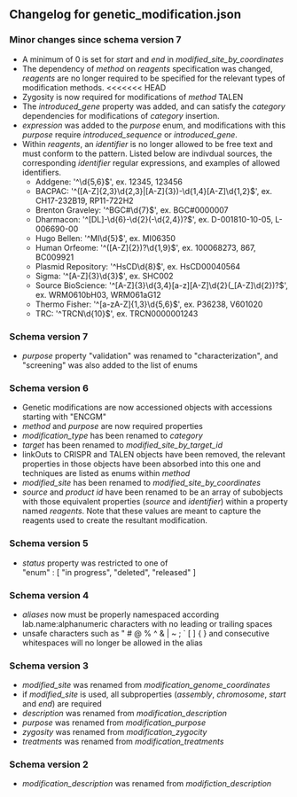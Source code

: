 ## Changelog for genetic_modification.json

### Minor changes since schema version 7

* A minimum of 0 is set for *start* and *end* in *modified_site_by_coordinates*
* The dependency of *method* on *reagents* specification was changed, *reagents* are no longer required to be specified for the relevant types of modification methods.
<<<<<<< HEAD
* Zygosity is now required for modifications of *method* TALEN
* The *introduced_gene* property was added, and can satisfy the *category* dependencies for modifications of *category* insertion.
* *expression* was added to the *purpose* enum, and modifications with this *purpose* require *introduced_sequence* or *introduced_gene*.
* Within *reagents*, an *identifier* is no longer allowed to be free text and must conform to the pattern. Listed below are indivdual sources, the corresponding *identifier* regular expressions, and examples of allowed identifiers.
  * Addgene: '^\\d{5,6}$', ex. 12345, 123456
  * BACPAC: '^([A-Z]{2,3}\\d{2,3}|[A-Z]{3})-\\d{1,4}[A-Z]\\d{1,2}$', ex. CH17-232B19, RP11-722H2
  * Brenton Graveley: '^BGC#\\d{7}$', ex. BGC#0000007
  * Dharmacon: '^[DL]-\\d{6}-\\d{2}(-\\d{2,4})?$', ex. D-001810-10-05, L-006690-00
  * Hugo Bellen: '^MI\\d{5}$', ex. MI06350
  * Human Orfeome: '^([A-Z]{2})?\\d{1,9}$', ex. 100068273, 867, BC009921
  * Plasmid Repository: '^HsCD\\d{8}$', ex. HsCD00040564
  * Sigma: '^[A-Z]{3}\\d{3}$', ex. SHC002
  * Source BioScience: '^[A-Z]{3}\\d{3,4}[a-z][A-Z]\\d{2}(\_[A-Z]\\d{2})?$', ex. WRM0610bH03, WRM061aG12
  * Thermo Fisher: '^[a-zA-Z]{1,3}\\d{5,6}$', ex. P36238, V601020
  * TRC: '^TRCN\\d{10}$', ex. TRCN0000001243

### Schema version 7

* *purpose* property "validation" was renamed to "characterization", and "screening" was also added to the list of enums

### Schema version 6

* Genetic modifications are now accessioned objects with accessions starting with "ENCGM"
* *method* and *purpose* are now required properties
* *modification_type* has been renamed to *category*
* *target* has been renamed to *modified_site_by_target_id*
* linkOuts to CRISPR and TALEN objects have been removed, the relevant properties in those objects have been absorbed into this one and techniques are listed as enums within *method*
* *modified_site* has been renamed to *modified_site_by_coordinates*
* *source* and *product id* have been renamed to be an array of subobjects with those equivalent properties (*source* and *identifier*) within a property named *reagents*. Note that these values are meant to capture the reagents used to create the resultant modification.

### Schema version 5

* *status* property was restricted to one of  
    "enum" : [
        "in progress",
        "deleted",
        "released"
    ]

### Schema version 4

* *aliases* now must be properly namespaced according lab.name:alphanumeric characters with no leading or trailing spaces
* unsafe characters such as " # @ % ^ & | ~ ; ` [ ] { } and consecutive whitespaces will no longer be allowed in the alias

### Schema version 3

* *modified_site* was renamed from *modification_genome_coordinates*
* if *modified_site* is used, all subproperties (*assembly*, *chromosome*, *start* and *end*) are required
* *description* was renamed from *modification_description*
* *purpose* was renamed from *modification_purpose*
* *zygosity* was renamed from *modification_zygocity*
* *treatments* was renamed from *modification_treatments*

### Schema version 2

* *modification_description* was renamed from *modifiction_description*
